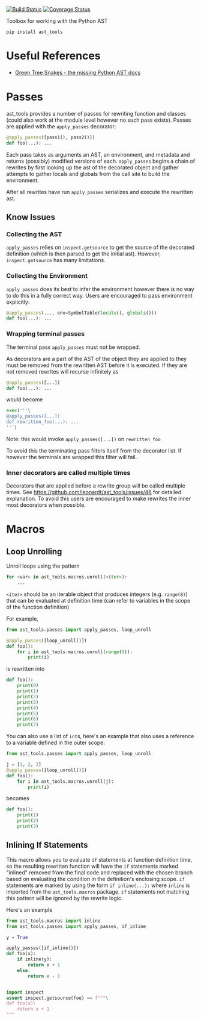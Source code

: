 [![Build Status](https://travis-ci.com/leonardt/ast_tools.svg?branch=master)](https://travis-ci.com/leonardt/ast_tools)
[![Coverage Status](https://coveralls.io/repos/github/leonardt/ast_tools/badge.svg?branch=master)](https://coveralls.io/github/leonardt/ast_tools?branch=master)

Toolbox for working with the Python AST

```
pip install ast_tools
```

# Useful References
* [Green Tree Snakes - the missing Python AST docs](greentreesnakes.readthedocs.io/)


# Passes
ast_tools provides a number of passes for rewriting function and classes (could
also work at the module level however no such pass exists). Passes are
applied with the `apply_passes` decorator:

```python
@apply_passes([pass1(), pass2()])
def foo(...): ...
```
Each pass takes as arguments an AST, an environment, and metadata and
returns (possibly) modified versions of each.
`apply_passes` begins a chain of rewrites by first looking
up the ast of the decorated object and gather attempts to gather locals
and globals from the call site to build the environment.

After all rewrites have run `apply_passes` serializes and
execute the rewritten ast.

## Know Issues
### Collecting the AST
`apply_passes` relies on `inspect.getsource` to get the
source of the decorated definition (which is then parsed to get the initial ast).
However, `inspect.getsource` has many limitations.

### Collecting the Environment
`apply_passes` does its best to infer the environment
however there is no way to do this in a fully correct way.  Users are
encouraged to pass environment explicitly:
```python
@apply_passes(..., env=SymbolTable(locals(), globals()))
def foo(...): ...
```

### Wrapping terminal passes
The terminal pass `apply_passes` must not be
wrapped.

As decorators are a part of the AST of the object they are applied to
they must be removed from the rewritten AST before it is executed.  If they
are not removed rewrites will recurse infinitely as

```python
@apply_passes([...])
def foo(...): ...
```

would become

```python
exec('''\
@apply_passes([...])
def rewritten_foo(...): ...
''')
```
Note: this would invoke `apply_passes([...])` on `rewritten_foo`

To avoid this the terminating pass filters itself from the decorator list.  If however
the terminals are wrapped this filter will fail.

### Inner decorators are called multiple times

Decorators that are applied before a rewrite group will be called multiple times.
See https://github.com/leonardt/ast_tools/issues/46 for detailed explanation.
To avoid this users are encouraged to make rewrites the inner most decorators
when possible.

# Macros
## Loop Unrolling
Unroll loops using the pattern
```python
for <var> in ast_tools.macros.unroll(<iter>):
    ...
```

`<iter>` should be an iterable object that produces integers (e.g. `range(8)`)
that can be evaluated at definition time (can refer to variables in the scope
of the function definition)

For example,
```python
from ast_tools.passes import apply_passes, loop_unroll

@apply_passes([loop_unroll()])
def foo():
    for i in ast_tools.macros.unroll(range(8)):
        print(i)
```
is rewritten into
```python
def foo():
    print(0)
    print(1)
    print(2)
    print(3)
    print(4)
    print(5)
    print(6)
    print(7)
```

You can also use a list of `int`s, here's an example that also uses a reference
to a variable defined in the outer scope:
```python
from ast_tools.passes import apply_passes, loop_unroll

j = [1, 2, 3]
@apply_passes([loop_unroll()])
def foo():
    for i in ast_tools.macros.unroll(j):
        print(i)
```
becomes
```python
def foo():
    print(1)
    print(2)
    print(3)
```

## Inlining If Statements
This macro allows you to evaluate `if` statements at function definition time,
so the resulting rewritten function will have the `if` statements marked
"inlined" removed from the final code and replaced with the chosen branch based
on evaluating the condition in the definition's enclosing scope.  `if`
statements are marked by using the form `if inline(...):` where `inline` is
imported from the `ast_tools.macros` package.  `if` statements not matching
this pattern will be ignored by the rewrite logic.

Here's an example
```python
from ast_tools.macros import inline
from ast_tools.passes import apply_passes, if_inline

y = True

apply_passes([if_inline()])
def foo(x):
    if inline(y):
        return x + 1
    else:
        return x - 1


import inspect
assert inspect.getsource(foo) == f"""\
def foo(x):
    return x + 1
"""
```
